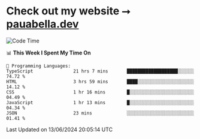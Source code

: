 # Check out my website ⭢ [pauabella.dev](https://pauabella.dev)

<!--START_SECTION:waka-->
![Code Time](http://img.shields.io/badge/Code%20Time-3%2C462%20hrs%2034%20mins-blue)

📊 **This Week I Spent My Time On** 

```text
💬 Programming Languages: 
TypeScript               21 hrs 7 mins       ███████████████████░░░░░░   74.72 % 
HTML                     3 hrs 59 mins       ████░░░░░░░░░░░░░░░░░░░░░   14.12 % 
CSS                      1 hr 16 mins        █░░░░░░░░░░░░░░░░░░░░░░░░   04.49 % 
JavaScript               1 hr 13 mins        █░░░░░░░░░░░░░░░░░░░░░░░░   04.34 % 
JSON                     23 mins             ░░░░░░░░░░░░░░░░░░░░░░░░░   01.41 % 
```


 Last Updated on 13/06/2024 20:05:14 UTC
<!--END_SECTION:waka-->
